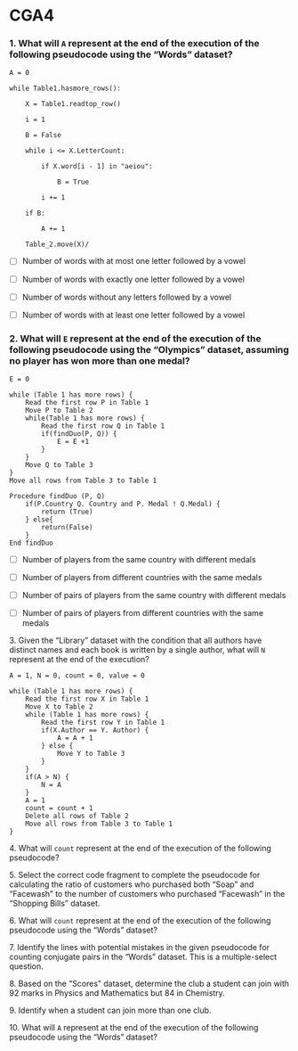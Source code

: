 # CGA4

### 1\. What will `A` represent at the end of the execution of the following pseudocode using the “Words” dataset?

`A = 0`

`while Table1.hasmore_rows():`

`    X = Table1.readtop_row()`

`    i = 1`

`    B = False`

`    while i <= X.LetterCount:`

`        if X.word[i - 1] in "aeiou":`

`            B = True`

`        i += 1`

`    if B:`

`        A += 1`

`    Table_2.move(X)/`

- [ ] Number of words with at most one letter followed by a vowel

- [ ] Number of words with exactly one letter followed by a vowel

- [ ] Number of words without any letters followed by a vowel

- [ ] Number of words with at least one letter followed by a vowel

### 2\. What will `E` represent at the end of the execution of the following pseudocode using the “Olympics” dataset, assuming no player has won more than one medal?

```
E = 0

while (Table 1 has more rows) {
    Read the first row P in Table 1
    Move P to Table 2
    while(Table 1 has more rows) {
        Read the first row Q in Table 1
        if(findDuo(P, Q)) {
            E = E +1
        }
    }
    Move Q to Table 3
}
Move all rows from Table 3 to Table 1

Procedure findDuo (P, Q)
    if(P.Country Q. Country and P. Medal ! Q.Medal) {
        return (True)
    } else{
        return(False)
    }
End findDuo
```

- [ ] Number of players from the same country with different medals

- [ ] Number of players from different countries with the same medals

- [ ] Number of pairs of players from the same country with different medals

- [ ] Number of pairs of players from different countries with the same medals

3\. Given the “Library” dataset with the condition that all authors have distinct names and each book is written by a single author, what will `N` represent at the end of the execution?

```
A = 1, N = 0, count = 0, value = 0

while (Table 1 has more rows) {
    Read the first row X in Table 1
    Move X to Table 2
    while (Table 1 has more rows) {
        Read the first row Y in Table 1   
        if(X.Author == Y. Author) {
            A = A + 1
        } else {
            Move Y to Table 3
        }
    }
    if(A > N) {
        N = A
    }
    A = 1
    count = count + 1
    Delete all rows of Table 2
    Move all rows from Table 3 to Table 1
}
```

4\. What will `count` represent at the end of the execution of the following pseudocode?

5\. Select the correct code fragment to complete the pseudocode for calculating the ratio of customers who purchased both “Soap” and “Facewash” to the number of customers who purchased “Facewash” in the “Shopping Bills” dataset.

6\. What will `count` represent at the end of the execution of the following pseudocode using the “Words” dataset?

7\. Identify the lines with potential mistakes in the given pseudocode for counting conjugate pairs in the “Words” dataset. This is a multiple-select question.

8\. Based on the “Scores” dataset, determine the club a student can join with 92 marks in Physics and Mathematics but 84 in Chemistry.

9\. Identify when a student can join more than one club.

10\. What will `A` represent at the end of the execution of the following pseudocode using the “Words” dataset?